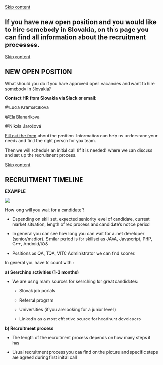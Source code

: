 [Skip content](chrome-extension://pcmpcfapbekmbjjkdalcgopdkipoggdi/#widget_10)

## **If you have new open position and you would like to hire somebody in Slovakia, on this page you can find all information about the recruitment processes.**

[Skip content](chrome-extension://pcmpcfapbekmbjjkdalcgopdkipoggdi/#widget_2)

## **NEW OPEN POSITION**

What should you do if you have approved open vacancies and want to hire somebody in Slovakia?

**Contact HR from Slovakia via Slack or email:**

@Lucia Kramarčíková

@Ela Blanarikova

@Nikola Jarošová

[Fill out the form](https://docs.google.com/forms/d/e/1FAIpQLSddTXZ5zvOmp8klIrFWw3DuwxULAu-4AMdqjFAkn-uCabyQpA/viewform) about the position. Information can help us understand your needs and find the right person for you team.

Then we will schedule an initial call (if it is needed) where we can discuss and set up the recruitment process.

[Skip content](chrome-extension://pcmpcfapbekmbjjkdalcgopdkipoggdi/#widget_6)

## **RECRUITMENT TIMELINE**

**EXAMPLE**

![](chrome-extension://pcmpcfapbekmbjjkdalcgopdkipoggdi/api/images/image/0e4a79fe-6930-402f-9143-fb04e28d1516/md)  

How long will you wait for a candidate ?

-   Depending on skill set, expected seniority level of candidate, current market situation, length of rec process and candidate’s notice period
    
-   In general you can see how long you can wait for a .net developer (senior/medior). Similar period is for skillset as JAVA, Javascript, PHP, C++, Android/iOS
    
-   Positions as QA, TQA, VITC Administrator we can find sooner.
    

In general you have to count with :

**a) Searching activities (1-3 months)**

-   We are using many sources for searching for great candidates:
    
    -   Slovak job portals
        
    -   Referral program
        
    -   Universities (if you are looking for a junior level )
        
    -   Linkedin as a most effective source for headhunt developers
        

**b) Recruitment process**

-   The length of the recruitment process depends on how many steps it has
    
-   Usual recruitment process you can find on the picture and specific steps are agreed during first initial call